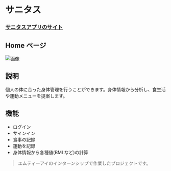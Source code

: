 # サニタス

### [サニタスアプリのサイト](http://team1-final-internship.s3-website-ap-northeast-1.amazonaws.com)

## Home ページ

![画像](./main.png)

## 説明

個人の体に合った身体管理を行うことができます。身体情報から分析し、食生活や運動メニューを提案します。

## 機能

- ログイン
- サインイン
- 食事の記録
- 運動を記録
- 身体情報から各種値(BMI など)の計算


> エムティーアイのインターンシップで作業したプロジェクトです。